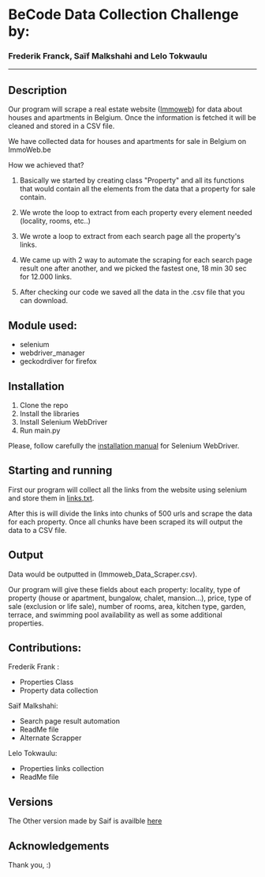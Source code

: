 
# BeCode Data Collection Challenge by:

### Frederik Franck, Saïf Malkshahi and Lelo Tokwaulu
--------------------------------------------------------------------------------------

## Description
Our program will scrape a real estate website ([Immoweb](https://www.immoweb.be/en)) for data about houses and apartments in Belgium.
Once the information is fetched it will be cleaned and stored in a CSV file.


We have collected data for houses and apartments for sale in Belgium on ImmoWeb.be

How we achieved that?

1. Basically we started by creating class "Property" and all its functions that would 
contain all the elements from the data that a property for sale contain.

2. We wrote the loop to extract from each property every element needed
(locality, rooms, etc..)

3. We wrote a loop to extract from each search page all the property's links.

4. We came up with 2 way to automate the scraping for each search page result one
after another, and we picked the fastest one, 18 min 30 sec for 12.000 links.

5. After checking our code we saved all the data in the .csv file that you can download.

Module used:
------------

- selenium
- webdriver_manager
- geckodrdiver for firefox


## Installation
1. Clone the repo
2. Install the libraries
3. Install Selenium WebDriver 
4. Run main.py

Please, follow carefully the [installation manual](https://www.selenium.dev/documentation/en/webdriver/driver_requirements/) for Selenium WebDriver.

## Starting and running
First our program will collect all the links from the website using selenium and store them in [links.txt](https://github.com/FrederickFranck/challenge-collecting-data/blob/main/links.txt).

After this is will divide the links into chunks of 500 urls and scrape the data for each property. Once all chunks have been scraped its will output the data to a CSV file.

## Output
Data would be outputted in (Immoweb_Data_Scraper.csv).

Our program will give these fields about each property: locality, type of property (house or apartment, bungalow, chalet, mansion...), price, type of sale (exclusion or life sale), number of rooms, area, kitchen type, garden, terrace, and swimming pool availability as well as some additional properties.

Contributions:
--------------

Frederik Frank : 
- Properties Class
- Property data collection

Saïf Malkshahi:
- Search page result automation 
- ReadMe file
- Alternate Scrapper

Lelo Tokwaulu:
- Properties links collection 
- ReadMe file

## Versions 
The Other version made by Saif is availble [here](https://github.com/FrederickFranck/challenge-collecting-data/tree/SAIF#description)


## Acknowledgements
Thank you,  :)

